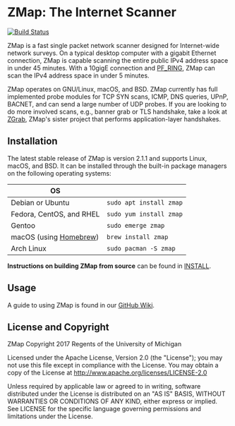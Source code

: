 ZMap: The Internet Scanner
==========================

[![Build Status](https://travis-ci.org/zmap/zmap.svg?branch=travis-configuration)](https://travis-ci.org/zmap/zmap)

ZMap is a fast single packet network scanner designed for Internet-wide network
surveys. On a typical desktop computer with a gigabit Ethernet connection, ZMap
is capable scanning the entire public IPv4 address space in under 45 minutes. With
a 10gigE connection and [PF_RING](http://www.ntop.org/products/packet-capture/pf_ring/),
ZMap can scan the IPv4 address space in under 5 minutes.

ZMap operates on GNU/Linux, macOS, and BSD. ZMap currently has full implemented
probe modules for TCP SYN scans, ICMP, DNS queries, UPnP, BACNET, and can send a
large number of UDP probes. If you are looking to do more involved scans, e.g.,
banner grab or TLS handshake, take a look at [ZGrab](https://github.com/zmap/zgrab),
ZMap's sister project that performs application-layer handshakes.

Installation
------------

The latest stable release of ZMap is version 2.1.1 and supports Linux, macOS, and
BSD. It can be installed through the built-in package managers on the following
operating systems:

| OS                                        |                             |
| ----------------------------------------- | --------------------------- |
| Debian or Ubuntu                          | `sudo apt install zmap`     |
| Fedora, CentOS, and RHEL                  | `sudo yum install zmap`     |
| Gentoo                                    | `sudo emerge zmap`          |
| macOS (using [Homebrew](https://brew.sh)) | `brew install zmap`         |
| Arch Linux                                | `sudo pacman -S zmap`       |

**Instructions on building ZMap from source** can be found in [INSTALL](INSTALL.md).

Usage
-----

A guide to using ZMap is found in our [GitHub Wiki](https://github.com/zmap/zmap/wiki).

License and Copyright
---------------------

ZMap Copyright 2017 Regents of the University of Michigan

Licensed under the Apache License, Version 2.0 (the "License"); you may not use
this file except in compliance with the License. You may obtain a copy of the
License at http://www.apache.org/licenses/LICENSE-2.0

Unless required by applicable law or agreed to in writing, software distributed
under the License is distributed on an "AS IS" BASIS, WITHOUT WARRANTIES OR
CONDITIONS OF ANY KIND, either express or implied. See LICENSE for the specific
language governing permissions and limitations under the License.
